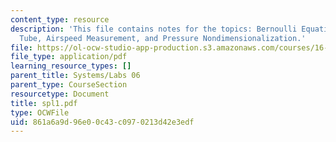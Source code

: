 ```yaml
---
content_type: resource
description: 'This file contains notes for the topics: Bernoulli Equation, Pitot-Static
  Tube, Airspeed Measurement, and Pressure Nondimensionalization.'
file: https://ol-ocw-studio-app-production.s3.amazonaws.com/courses/16-01-unified-engineering-i-ii-iii-iv-fall-2005-spring-2006/861a6a9d96e00c43c0970213d42e3edf_spl1.pdf
file_type: application/pdf
learning_resource_types: []
parent_title: Systems/Labs 06
parent_type: CourseSection
resourcetype: Document
title: spl1.pdf
type: OCWFile
uid: 861a6a9d-96e0-0c43-c097-0213d42e3edf
---
```

